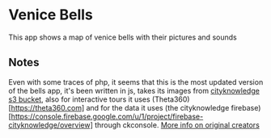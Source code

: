 # Venice Bells

This app shows a map of venice bells with their pictures and sounds

## Notes

Even with some traces of php, it seems that this is the most updated version of the bells app, it's been written in js, takes its images from [cityknowledge s3 bucket](https://s3.amazonaws.com/cityknowledge/), also for interactive tours it uses (Theta360)[https://theta360.com] and for the data it uses (the cityknowledge firebase)[https://console.firebase.google.com/u/1/project/firebase-cityknowledge/overview] through ckconsole.
[More info on original creators](https://docs.google.com/document/d/12czr2RBQL63RLeibhbNhfv5Thjnz9483UBmWoOFmiKo/pub)
